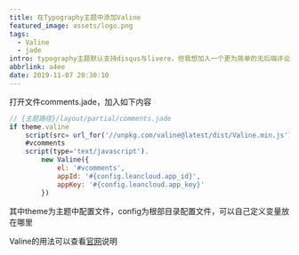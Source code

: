 ```yaml
---
title: 在Typography主题中添加Valine
featured_image: assets/logo.png
tags:
  - Valine
  - jade
intro: typography主题默认支持disqus与livere，但我想加入一个更为简单的无后端评论系统Valine
abbrlink: a4ee
date: 2019-11-07 20:30:10
---
```


打开文件comments.jade，加入如下内容

````javascript
// {主题路径}/layout/partial/comments.jade
if theme.valine
    script(src= url_for('//unpkg.com/valine@latest/dist/Valine.min.js'))
    #vcomments
    script(type='text/javascript').
        new Valine({
            el: '#vcomments',
            appId: '#{config.leancloud.app_id}',
            appKey: '#{config.leancloud.app_key}'
        })
````

其中theme为主题中配置文件，config为根部目录配置文件，可以自己定义变量放在哪里

Valine的用法可以查看[官网](https://valine.js.org/)说明